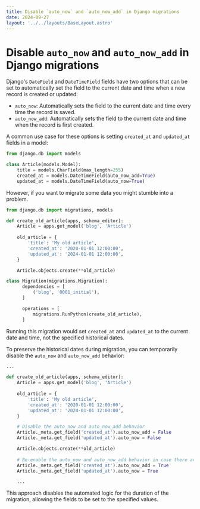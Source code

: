 ```yaml
---
title: Disable `auto_now` and `auto_now_add` in Django migrations
date: 2024-09-27
layout: '../../layouts/BaseLayout.astro'
---
```

# Disable `auto_now` and `auto_now_add` in Django migrations

Django's `DateField` and `DateTimeField` fields have two options that can be set to automatically set the field to the current date and time when a new record is created or updated:

- `auto_now`: Automatically sets the field to the current date and time every time the record is saved.
- `auto_now_add`: Automatically sets the field to the current date and time when the record is first created.

A common use case for these options is setting `created_at` and `updated_at` fields in a model:

```python
from django.db import models

class Article(models.Model):
    title = models.CharField(max_length=255)
    created_at = models.DateTimeField(auto_now_add=True)
    updated_at = models.DateTimeField(auto_now=True)
```

However, if you want to migrate some data you might stumble into a problem.

```python
from django.db import migrations, models

def create_old_article(apps, schema_editor):
    Article = apps.get_model('blog', 'Article')
    
    old_article = {
        'title': 'My old article',
        'created_at': '2020-01-01 12:00:00',
        'updated_at': '2024-01-01 12:00:00',
    }

    Article.objects.create(**old_article)

class Migration(migrations.Migration):
      dependencies = [
          ('blog', '0001_initial'),
      ]

      operations = [
          migrations.RunPython(create_old_article),
      ]
```

Running this migration would set `created_at` and `updated_at` to the current date and time, not the specified historical dates.

To preserve the historical dates during migration, you can temporarily disable the `auto_now` and `auto_now_add` behavior:

```python
...

def create_old_article(apps, schema_editor):
    Article = apps.get_model('blog', 'Article')
    
    old_article = {
        'title': 'My old article',
        'created_at': '2020-01-01 12:00:00',
        'updated_at': '2024-01-01 12:00:00',
    }

    # Disable the auto_now and auto_now_add behavior
    Article._meta.get_field('created_at').auto_now_add = False
    Article._meta.get_field('updated_at').auto_now = False

    Article.objects.create(**old_article)
    
    # Re-enable the auto_now and auto_now_add behavior in case there are other operations within the migration
    Article._meta.get_field('created_at').auto_now_add = True
    Article._meta.get_field('updated_at').auto_now = True

    ...
```

This approach disables the automated logic for the duration of the migration, allowing the fields to be set to the specified values.

